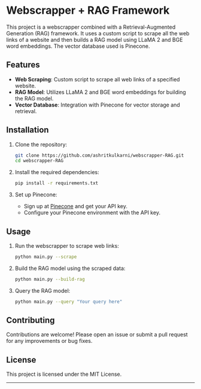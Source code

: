 # Webscrapper + RAG Framework

This project is a webscrapper combined with a Retrieval-Augmented Generation (RAG) framework. It uses a custom script to scrape all the web links of a website and then builds a RAG model using LLaMA 2 and BGE word embeddings. The vector database used is Pinecone.

## Features

- **Web Scraping**: Custom script to scrape all web links of a specified website.
- **RAG Model**: Utilizes LLaMA 2 and BGE word embeddings for building the RAG model.
- **Vector Database**: Integration with Pinecone for vector storage and retrieval.

## Installation

1. Clone the repository:
   ```sh
   git clone https://github.com/ashritkulkarni/webscrapper-RAG.git
   cd webscrapper-RAG
   ```

2. Install the required dependencies:
   ```sh
   pip install -r requirements.txt
   ```

3. Set up Pinecone:
   - Sign up at [Pinecone](https://www.pinecone.io/) and get your API key.
   - Configure your Pinecone environment with the API key.

## Usage

1. Run the webscrapper to scrape web links:
   ```sh
   python main.py --scrape
   ```

2. Build the RAG model using the scraped data:
   ```sh
   python main.py --build-rag
   ```

3. Query the RAG model:
   ```sh
   python main.py --query "Your query here"
   ```

## Contributing

Contributions are welcome! Please open an issue or submit a pull request for any improvements or bug fixes.

## License

This project is licensed under the MIT License.

---
